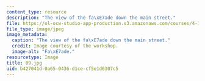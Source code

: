 ```yaml
---
content_type: resource
description: "The view of the fa\xE7ade down the main street."
file: https://ol-ocw-studio-app-production.s3.amazonaws.com/courses/4-170-ecuador-workshop-fall-2006/b427041d0a650436d1cecf5e1d6307c5_09.jpg
file_type: image/jpeg
image_metadata:
  caption: "The view of the fa\xE7ade down the main street."
  credit: Image courtesy of the workshop.
  image-alt: "Fa\xE7ade."
resourcetype: Image
title: 09.jpg
uid: b427041d-0a65-0436-d1ce-cf5e1d6307c5
---
```

